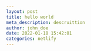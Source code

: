 ```yaml
---
layout: post
title: hello world
meta_description: descruittion
author: john_doe
date: 2022-01-18 15:42:01
categories: netlify
---
```

